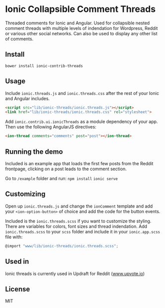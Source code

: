 Ionic Collapsible Comment Threads
===================

Threaded comments for Ionic and Angular. Used for collapsible nested comment threads with multiple levels of indendation for Wordpress, Reddit or various other social networks. Can also be used to display any other list of comments.

## Install

`bower install ionic-contrib-threads`

## Usage

Include `ionic.threads.js` and `ionic.threads.css` after the rest of your Ionic and Angular includes.

```html
<script src="lib/ionic-threads/ionic.threads.js"></script>
<link href="lib/ionic-threads/ionic.threads.css" rel="stylesheet">
```

Add `ionic.contrib.ui.ionicThreads` as a module dependency of your app. Then use the following AngularJS directives:

```html
<ion-thread comments="comments" post="post"></ion-thread>
```

## Running the demo

Included is an example app that loads the first few posts from the Reddit frontpage, clicking on a post leads to the comment section.

Go to `/example` folder and run:
`npm install`
`ionic serve`

## Customizing

Open up `ionic.threads.js` and change the `ionComment` template and add your `<ion-option-button>` of choice and add the code for the button events.

Included is the `ionic.threads.scss` if you want to customize the styling. There are variables for colors, font sizes and thread indendation. Add `ionic.threads.scss` to your `scss` folder and include it in your `ionic.app.scss` file with:

```javascript
@import "www/lib/ionic-threads/ionic.threads.scss";
```

## Used in

Ionic threads is currently used in Updraft for Reddit (www.upvote.io)

## License

MIT
